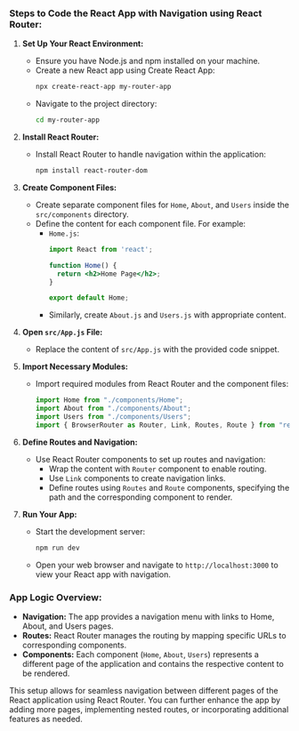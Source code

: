 ### Steps to Code the React App with Navigation using React Router:

1. **Set Up Your React Environment:**
   - Ensure you have Node.js and npm installed on your machine.
   - Create a new React app using Create React App:
     ```bash
     npx create-react-app my-router-app
     ```
   - Navigate to the project directory:
     ```bash
     cd my-router-app
     ```

2. **Install React Router:**
   - Install React Router to handle navigation within the application:
     ```bash
     npm install react-router-dom
     ```

3. **Create Component Files:**
   - Create separate component files for `Home`, `About`, and `Users` inside the `src/components` directory.
   - Define the content for each component file. For example:
     - `Home.js`:
       ```jsx
       import React from 'react';

       function Home() {
         return <h2>Home Page</h2>;
       }

       export default Home;
       ```
     - Similarly, create `About.js` and `Users.js` with appropriate content.

4. **Open `src/App.js` File:**
   - Replace the content of `src/App.js` with the provided code snippet.

5. **Import Necessary Modules:**
   - Import required modules from React Router and the component files:
     ```javascript
     import Home from "./components/Home";
     import About from "./components/About";
     import Users from "./components/Users";
     import { BrowserRouter as Router, Link, Routes, Route } from "react-router-dom";
     ```

6. **Define Routes and Navigation:**
   - Use React Router components to set up routes and navigation:
     - Wrap the content with `Router` component to enable routing.
     - Use `Link` components to create navigation links.
     - Define routes using `Routes` and `Route` components, specifying the path and the corresponding component to render.

7. **Run Your App:**
   - Start the development server:
     ```bash
     npm run dev
     ```
   - Open your web browser and navigate to `http://localhost:3000` to view your React app with navigation.

### App Logic Overview:

- **Navigation:** The app provides a navigation menu with links to Home, About, and Users pages.
- **Routes:** React Router manages the routing by mapping specific URLs to corresponding components.
- **Components:** Each component (`Home`, `About`, `Users`) represents a different page of the application and contains the respective content to be rendered.

This setup allows for seamless navigation between different pages of the React application using React Router. You can further enhance the app by adding more pages, implementing nested routes, or incorporating additional features as needed.
